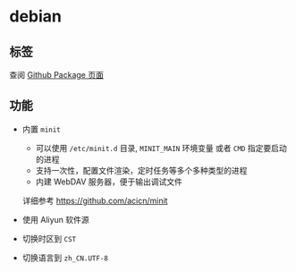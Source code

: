 # debian

## 标签

查阅 [Github Package 页面](https://github.com/guoyk93/acicn/pkgs/container/acicn%2Fdebian)

## 功能

* 内置 `minit`

    - 可以使用 `/etc/minit.d` 目录, `MINIT_MAIN` 环境变量 或者 `CMD` 指定要启动的进程
    - 支持一次性，配置文件渲染，定时任务等多个多种类型的进程
    - 内建 WebDAV 服务器，便于输出调试文件

    详细参考 https://github.com/acicn/minit

* 使用 Aliyun 软件源

* 切换时区到 `CST`

* 切换语言到 `zh_CN.UTF-8`
